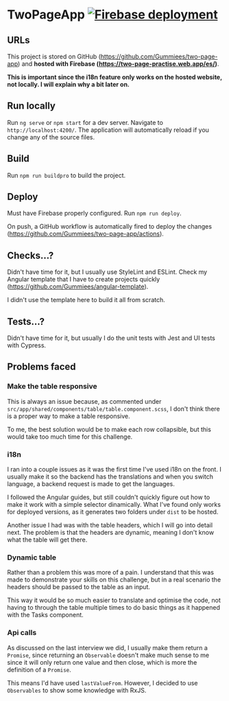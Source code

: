 # TwoPageApp <a href="https://github.com/Gummiees/two-page-app/actions/workflows/firebase-hosting-merge.yml"><img src="https://github.com/Gummiees/two-page-app/actions/workflows/firebase-hosting-merge.yml/badge.svg" alt="Firebase deployment" style="max-width: 100%;"></a>

## URLs

This project is stored on GitHub (<https://github.com/Gummiees/two-page-app>) and **hosted with Firebase (<https://two-page-practise.web.app/es/>)**.

**This is important since the i18n feature only works on the hosted website, not locally. I will explain why a bit later on.**

## Run locally

Run `ng serve` or `npm start` for a dev server. Navigate to `http://localhost:4200/`. The application will automatically reload if you change any of the source files.

## Build

Run `npm run buildpro` to build the project.

## Deploy

Must have Firebase properly configured. Run `npm run deploy`.

On push, a GitHub workflow is automatically fired to deploy the changes (<https://github.com/Gummiees/two-page-app/actions>).

## Checks...?

Didn't have time for it, but I usually use StyleLint and ESLint. Check my Angular template that I have to create projects quickly (<https://github.com/Gummiees/angular-template>).

I didn't use the template here to build it all from scratch.

## Tests...?

Didn't have time for it, but usually I do the unit tests with Jest and UI tests with Cypress.

## Problems faced

### Make the table responsive

This is always an issue because, as commented under `src/app/shared/components/table/table.component.scss`, I don't think there is a proper way to make a table responsive.

To me, the best solution would be to make each row collapsible, but this would take too much time for this challenge.

### i18n

I ran into a couple issues as it was the first time I've used i18n on the front. I usually make it so the backend has the translations and when you switch language, a backend request is made to get the languages.

I followed the Angular guides, but still couldn't quickly figure out how to make it work with a simple selector dinamically. What I've found only works for deployed versions, as it generates two folders under `dist` to be hosted.

Another issue I had was with the table headers, which I will go into detail next. The problem is that the headers are dynamic, meaning I don't know what the table will get there.

### Dynamic table

Rather than a problem this was more of a pain. I understand that this was made to demonstrate your skills on this challenge, but in a real scenario the headers should be passed to the table as an input.

This way it would be so much easier to translate and optimise the code, not having to through the table multiple times to do basic things as it happened with the Tasks component.

### Api calls

As discussed on the last interview we did, I usually make them return a `Promise`, since returning an `Observable` doesn't make much sense to me since it will only return one value and then close, which is more the definition of a `Promise`.

This means I'd have used `lastValueFrom`. However, I decided to use `Observables` to show some knowledge with RxJS.
